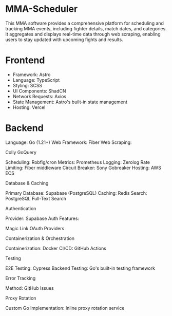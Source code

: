 # MMA-Scheduler
This MMA software provides a comprehensive platform for scheduling and tracking MMA events, including fighter details, match dates, and categories. It aggregates and displays real-time data through web scraping, enabling users to stay updated with upcoming fights and results.

# Frontend

- Framework: Astro
- Language: TypeScript
- Styling: SCSS
- UI Components: ShadCN
- Network Requests: Axios
- State Management: Astro's built-in state management
- Hosting: Vercel

# Backend

Language: Go (1.21+)
Web Framework: Fiber
Web Scraping:

Colly
GoQuery


Scheduling: Robfig/cron
Metrics: Prometheus
Logging: Zerolog
Rate Limiting: Fiber middleware
Circuit Breaker: Sony Gobreaker
Hosting: AWS ECS

Database & Caching

Primary Database: Supabase (PostgreSQL)
Caching: Redis
Search: PostgreSQL Full-Text Search

Authentication

Provider: Supabase Auth
Features:

Magic Link
OAuth Providers



Containerization & Orchestration

Containerization: Docker
CI/CD: GitHub Actions

Testing

E2E Testing: Cypress
Backend Testing: Go's built-in testing framework

Error Tracking

Method: GitHub Issues

Proxy Rotation

Custom Go Implementation: Inline proxy rotation service
